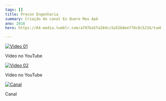 ```yaml
---
tags: []
title: Precon Engenharia
summary: Criação do canal Eu Quero Meu Apê
ano: 2016
hero: https://64.media.tumblr.com/a797ba5fa284cc5a52b8eef78c8c523d/tumblr_n0sns6x6X31tsd7eso2_500.jpg

---
```


[![Video 01](https://res.cloudinary.com/marcomontalbano/image/upload/v1599073360/video_to_markdown/images/youtube--6yycZS07ot0-c05b58ac6eb4c4700831b2b3070cd403.jpg)](https://www.youtube.com/watch?v=6yycZS07ot0 "Video 01")

Video no YouTube

[![Video 02](https://res.cloudinary.com/marcomontalbano/image/upload/v1599073516/video_to_markdown/images/youtube--Xh2NrH6fdQ8-c05b58ac6eb4c4700831b2b3070cd403.jpg)](https://www.youtube.com/watch?v=Xh2NrH6fdQ8 "Video 02")

Video no YouTube

[![Canal](https://yt3.ggpht.com/a/AATXAJxSfb96t4xA4q_-gmOrof2gDCuDgmJOgS5xTsaF=s100-c-k-c0xffffffff-no-rj-mo)](https://www.youtube.com/channel/UCt97L1wOz0WkgpENrTiyc-w "Canal")

Canal